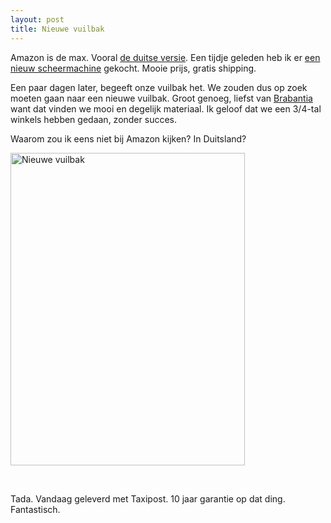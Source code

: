 ```yaml
---
layout: post
title: Nieuwe vuilbak
---
```

Amazon is de max. Vooral [de duitse versie](http://amazon.de). Een tijdje geleden heb ik er [een nieuw scheermachine](http://www.flickr.com/photos/atog/3793504002/) gekocht. Mooie prijs, gratis shipping.

Een paar dagen later, begeeft onze vuilbak het. We zouden dus op zoek moeten gaan naar een nieuwe vuilbak. Groot genoeg, liefst van [Brabantia](brabantia.com/) want dat vinden we mooi en degelijk materiaal. Ik geloof dat we een 3/4-tal winkels hebben gedaan, zonder succes.

Waarom zou ik eens niet bij Amazon kijken? In Duitsland?

<a href="http://www.flickr.com/photos/atog/3792716879/" title="Nieuwe vuilbak by atog, on Flickr"><img src="http://farm3.static.flickr.com/2549/3792716879_7ae85ef383.jpg" width="375" height="500" alt="Nieuwe vuilbak" /></a>
<div style="clear:both;">&nbsp;</div>

Tada. Vandaag geleverd met Taxipost. 10 jaar garantie op dat ding. Fantastisch.